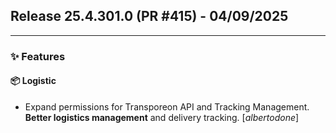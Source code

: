 ## Release 25.4.301.0 (PR #415) - 04/09/2025
---
### ✨ Features

#### 📦 Logistic
  * Expand permissions for Transporeon API and Tracking Management. **Better logistics management** and delivery tracking. [*albertodone*]

